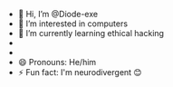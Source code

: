 - 👋 Hi, I’m @Diode-exe
- 👀 I’m interested in computers
- 🌱 I’m currently learning ethical hacking
- <!-- 💞️ I’m looking to collaborate on --->
- <!-- 📫 How to reach me --->
- 😄 Pronouns: He/him
- ⚡ Fun fact: I'm neurodivergent 😊

<!---
Diode-exe/Diode-exe is a ✨ special ✨ repository because its `README.md` (this file) appears on your GitHub profile.
You can click the Preview link to take a look at your changes.
--->
